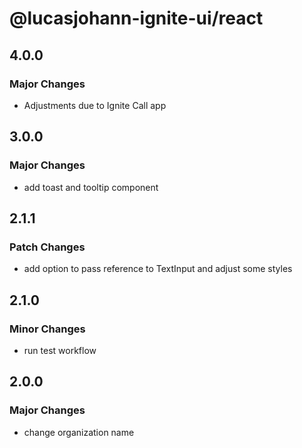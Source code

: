 # @lucasjohann-ignite-ui/react

## 4.0.0

### Major Changes

- Adjustments due to Ignite Call app

## 3.0.0

### Major Changes

- add toast and tooltip component

## 2.1.1

### Patch Changes

- add option to pass reference to TextInput and adjust some styles

## 2.1.0

### Minor Changes

- run test workflow

## 2.0.0

### Major Changes

- change organization name
